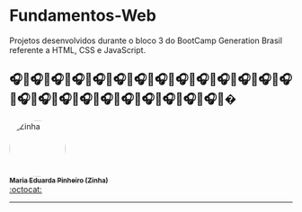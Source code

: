 # Fundamentos-Web
Projetos desenvolvidos durante o bloco 3 do BootCamp Generation Brasil referente a HTML, CSS e JavaScript.

🎧🦩🎧🦩🎧🦩🎧🦩🎧🦩🎧🦩🎧🦩🎧🦩🎧🦩🎧🦩🎧🦩🎧🦩🎧🦩🎧🦩🎧🦩🎧🦩🎧🦩🎧🦩🎧🦩🎧🦩🎧🦩🎧🦩🎧🦩🎧🦩�
----------------------------------------------------------------------------------------------------------------------------------------------

 <td align="center"><a href="https://www.linkedin.com/in/maria-eduarda-pinheiro-feitosa-652220186/"><img style="border-radius: 50%;" src="https://avatars.githubusercontent.com/u/85180010?v=4" width="100px;" alt="Zinha"/><br /><sub><b>Maria Eduarda Pinheiro (Zinha)</b></sub></a><br /><a href="https://github.com/devzinha" title="Desenvolvedor FullStack Java Jr.">:octocat:</a></td> 
   




----------------------------------------------------------------------------------------------------------------------------------------------
